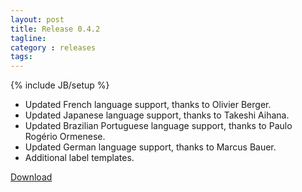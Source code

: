 ```yaml
---
layout: post
title: Release 0.4.2
tagline:
category : releases
tags:
---
```

{% include JB/setup %}

- Updated French language support, thanks to Olivier Berger.
- Updated Japanese language support, thanks to Takeshi Aihana.
- Updated Brazilian Portuguese language support, thanks to Paulo Rogério Ormenese.
- Updated German language support, thanks to Marcus Bauer.
- Additional label templates.

[Download](/pages/download.html)
